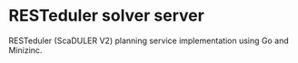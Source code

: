 # RESTeduler solver server
RESTeduler (ScaDULER V2) planning service implementation using Go and Minizinc.
